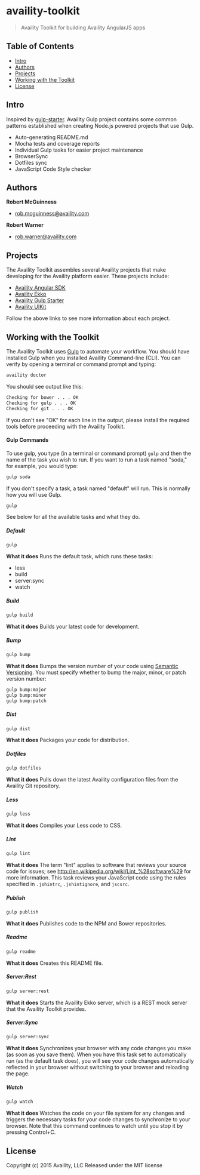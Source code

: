 # availity-toolkit

> Availity Toolkit for building Availity AngularJS apps

## Table of Contents
* [Intro](#intro)
* [Authors](#authors)
* [Projects](#projects)
* [Working with the Toolkit](#working-with-the-toolkit)
* [License](#license)


## Intro
Inspired by [gulp-starter](https://github.com/greypants/gulp-starter). Availity Gulp project contains some common patterns established when creating Node.js powered projects that use Gulp.

* Auto-generating README.md
* Mocha tests and coverage reports
* Individual Gulp tasks for easier project maintenance
* BrowserSync
* Dotfiles sync
* JavaScript Code Style checker

## Authors

**Robert McGuinness**
+ [rob.mcguinness@availity.com](rob.mcguinness@availity.com)

**Robert Warner**
+ [rob.warner@availity.com](rob.warner@availity.com)



## Projects
The Availity Toolkit assembles several Availity projects that make developing for the Availity platform easier. These projects include:

* [Availity Angular SDK](https://git.availity.com/projects/API/repos/availity-angular-sdk/browse)
* [Availity Ekko](https://git.availity.com/projects/API/repos/availity-ekko/browse)
* [Availity Gulp Starter](https://github.com/Availity/availity-gulp-starter)
* [Availity UIKit](https://git.availity.com/projects/API/repos/availity-uikit/browse)

Follow the above links to see more information about each project.


## Working with the Toolkit
The Availity Toolkit uses [Gulp](http://gulpjs.com) to automate your workflow. You should have installed Gulp when you installed Availity Command-line (CLI). You can verify by opening a terminal or command prompt and typing:

```sh
availity doctor
```

You should see output like this:

```sh
Checking for bower . . . OK
Checking for gulp . . . OK
Checking for git . . . OK
```

If you don't see "OK" for each line in the output, please install the required tools before proceeding with the Availity Toolkit.

#### Gulp Commands

To use gulp, you type (in a terminal or command prompt) `gulp` and then the name of the task you wish to run. If you want to run a task named "soda," for example, you would type:

```sh
gulp soda
```

If you don't specify a task, a task named "default" will run. This is normally how you will use Gulp.

```sh
gulp
```

See below for all the available tasks and what they do.

##### Default

```sh
gulp
```

**What it does**
Runs the default task, which runs these tasks:
* less
* build
* server:sync
* watch

##### Build

```sh
gulp build
```

**What it does**
Builds your latest code for development.

##### Bump

```sh
gulp bump
```

**What it does**
Bumps the version number of your code using [Semantic Versioning](http://semver.org/). You must specify whether to bump the major, minor, or patch version number:

```sh
gulp bump:major
gulp bump:minor
gulp bump:patch
```

##### Dist

```sh
gulp dist
```

**What it does**
Packages your code for distribution.

##### Dotfiles

```sh
gulp dotfiles
```

**What it does**
Pulls down the latest Availity configuration files from the Availity Git repository.

##### Less

```sh
gulp less
```

**What it does**
Compiles your Less code to CSS.

##### Lint

```sh
gulp lint
```

**What it does**
The term "lint" applies to software that reviews your source code for issues; see http://en.wikipedia.org/wiki/Lint_%28software%29 for more information. This task reviews your JavaScript code using the rules specified in `.jshintrc`, `.jshintignore`, and `jscsrc`. 


##### Publish

```sh
gulp publish
```

**What it does**
Publishes code to the NPM and Bower repositories. 

##### Readme

```sh
gulp readme
```

**What it does**
Creates this README file.

##### Server:Rest

```sh
gulp server:rest
```

**What it does**
Starts the Availity Ekko server, which is a REST mock server that the Availity Toolkit provides.

##### Server:Sync

```sh
gulp server:sync
```

**What it does**
Synchronizes your browser with any code changes you make (as soon as you save them). When you have this task set to automatically run (as the default task does), you will see your code changes automatically reflected in your browser without switching to your browser and reloading the page.

##### Watch

```sh
gulp watch
```

**What it does**
Watches the code on your file system for any changes and triggers the necessary tasks for your code changes to synchronize to your browser. Note that this command continues to watch until you stop it by pressing Control+C.


## License
Copyright (c) 2015 Availity, LLC
Released under the MIT license